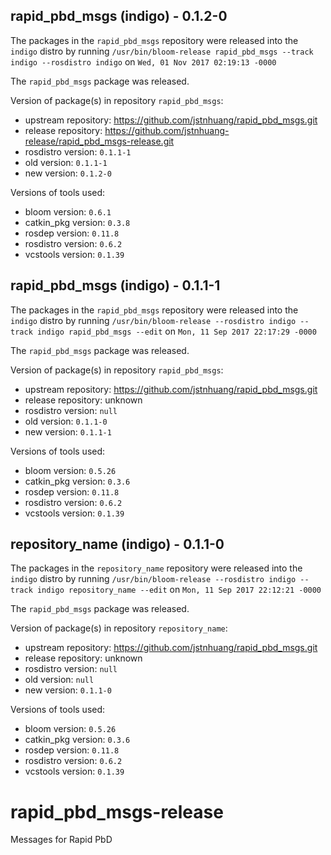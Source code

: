 ## rapid_pbd_msgs (indigo) - 0.1.2-0

The packages in the `rapid_pbd_msgs` repository were released into the `indigo` distro by running `/usr/bin/bloom-release rapid_pbd_msgs --track indigo --rosdistro indigo` on `Wed, 01 Nov 2017 02:19:13 -0000`

The `rapid_pbd_msgs` package was released.

Version of package(s) in repository `rapid_pbd_msgs`:

- upstream repository: https://github.com/jstnhuang/rapid_pbd_msgs.git
- release repository: https://github.com/jstnhuang-release/rapid_pbd_msgs-release.git
- rosdistro version: `0.1.1-1`
- old version: `0.1.1-1`
- new version: `0.1.2-0`

Versions of tools used:

- bloom version: `0.6.1`
- catkin_pkg version: `0.3.8`
- rosdep version: `0.11.8`
- rosdistro version: `0.6.2`
- vcstools version: `0.1.39`


## rapid_pbd_msgs (indigo) - 0.1.1-1

The packages in the `rapid_pbd_msgs` repository were released into the `indigo` distro by running `/usr/bin/bloom-release --rosdistro indigo --track indigo rapid_pbd_msgs --edit` on `Mon, 11 Sep 2017 22:17:29 -0000`

The `rapid_pbd_msgs` package was released.

Version of package(s) in repository `rapid_pbd_msgs`:

- upstream repository: https://github.com/jstnhuang/rapid_pbd_msgs.git
- release repository: unknown
- rosdistro version: `null`
- old version: `0.1.1-0`
- new version: `0.1.1-1`

Versions of tools used:

- bloom version: `0.5.26`
- catkin_pkg version: `0.3.6`
- rosdep version: `0.11.8`
- rosdistro version: `0.6.2`
- vcstools version: `0.1.39`


## repository_name (indigo) - 0.1.1-0

The packages in the `repository_name` repository were released into the `indigo` distro by running `/usr/bin/bloom-release --rosdistro indigo --track indigo repository_name --edit` on `Mon, 11 Sep 2017 22:12:21 -0000`

The `rapid_pbd_msgs` package was released.

Version of package(s) in repository `repository_name`:

- upstream repository: https://github.com/jstnhuang/rapid_pbd_msgs.git
- release repository: unknown
- rosdistro version: `null`
- old version: `null`
- new version: `0.1.1-0`

Versions of tools used:

- bloom version: `0.5.26`
- catkin_pkg version: `0.3.6`
- rosdep version: `0.11.8`
- rosdistro version: `0.6.2`
- vcstools version: `0.1.39`


# rapid_pbd_msgs-release
Messages for Rapid PbD
